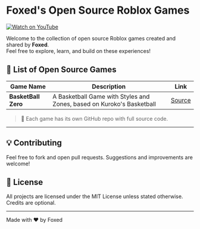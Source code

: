 # Foxed's Open Source Roblox Games

[![Watch on YouTube](https://i.pinimg.com/736x/f9/c2/bb/f9c2bbefbdbd3bdb309cd0756a9ddbd4.jpg)](https://guns.lol/foxed)

Welcome to the collection of open source Roblox games created and shared by **Foxed**.  
Feel free to explore, learn, and build on these experiences!

## 📜 List of Open Source Games

| Game Name | Description | Link |
|----------|-------------|------|
| **BasketBall Zero** | A Basketball Game with Styles and Zones, based on Kuroko's Basketball | [Source](https://github.com/dandzoboss/Open-Source-Games/tree/main/Basketball%20Zero) |

> 📁 Each game has its own GitHub repo with full source code.

---

## 💡 Contributing
Feel free to fork and open pull requests. Suggestions and improvements are welcome!

## 📄 License
All projects are licensed under the MIT License unless stated otherwise.
Credits are optional.

---

Made with ❤️ by Foxed
